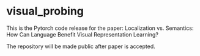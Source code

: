 # visual_probing
This is the Pytorch code release for the paper: Localization vs. Semantics:
How Can Language Benefit Visual Representation Learning?

The repository will be made public after paper is accepted.